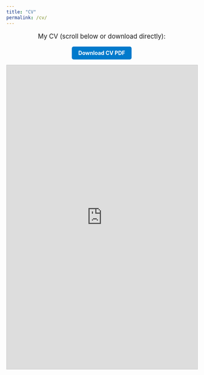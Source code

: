 ```yaml
---
title: "CV"
permalink: /cv/
---
```


<p style="text-align:center; font-size: 1.2em; margin-bottom: 1em;">My CV (scroll below or download directly):</p>

<!-- Download button -->
<div style="text-align:center; margin-bottom: 1em;">
  <a href="/files/Pulliam_CV_5_15_2025.pdf" target="_blank" rel="noopener noreferrer"
     style="display:inline-block; background-color:#007acc; color:white; padding:0.6em 1.2em; 
            border-radius:5px; text-decoration:none; font-weight:bold;">
    Download CV PDF
  </a>
</div>

<!-- Embedded PDF via Google Docs Viewer -->
<div style="width:100%; max-width:100%; height:800px; border:1px solid #ccc;">
  <iframe 
    src="https://docs.google.com/gview?url=https://YOUR-USERNAME.github.io/files/Pulliam_CV_5_15_2025.pdf&embedded=true" 
    style="width:100%; height:100%;" frameborder="0">
    Your browser does not support embedded PDFs. Please <a href="/files/Pulliam_CV_5_15_2025.pdf">download the PDF</a> to view it.
  </iframe>
</div>

